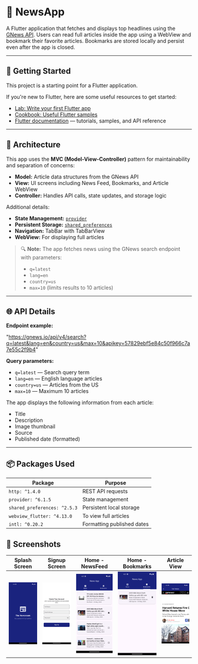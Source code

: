 # 📰 NewsApp

A Flutter application that fetches and displays top headlines using the [GNews API](https://gnews.io). Users can read full articles inside the app using a WebView and bookmark their favorite articles. Bookmarks are stored locally and persist even after the app is closed.

---

## 🚀 Getting Started

This project is a starting point for a Flutter application.

If you're new to Flutter, here are some useful resources to get started:

- [Lab: Write your first Flutter app](https://docs.flutter.dev/get-started/codelab)
- [Cookbook: Useful Flutter samples](https://docs.flutter.dev/cookbook)
- [Flutter documentation](https://docs.flutter.dev/) — tutorials, samples, and API reference

---

## 🧠 Architecture

This app uses the **MVC (Model-View-Controller)** pattern for maintainability and separation of concerns:

- **Model:** Article data structures from the GNews API  
- **View:** UI screens including News Feed, Bookmarks, and Article WebView  
- **Controller:** Handles API calls, state updates, and storage logic  

Additional details:

- **State Management:** [`provider`](https://pub.dev/packages/provider)  
- **Persistent Storage:** [`shared_preferences`](https://pub.dev/packages/shared_preferences)  
- **Navigation:** TabBar with TabBarView  
- **WebView:** For displaying full articles  

> 🔍 **Note:** The app fetches news using the GNews search endpoint with parameters:
> 
> - `q=latest`  
> - `lang=en`  
> - `country=us`  
> - `max=10` (limits results to 10 articles)

---

## 🌐 API Details

**Endpoint example:**

"https://gnews.io/api/v4/search?q=latest&lang=en&country=us&max=10&apikey=57829ebf5e84c50f966c7a7e55c2f9b4"


**Query parameters:**

- `q=latest` — Search query term  
- `lang=en` — English language articles  
- `country=us` — Articles from the US  
- `max=10` — Maximum 10 articles  

The app displays the following information from each article:

- Title  
- Description  
- Image thumbnail  
- Source  
- Published date (formatted)

---

## 📦 Packages Used

| Package              | Purpose                      |
|----------------------|------------------------------|
| `http: ^1.4.0`         | REST API requests            |
| `provider: ^6.1.5`     | State management             |
| `shared_preferences: ^2.5.3` | Persistent local storage    |
| `webview_flutter: ^4.13.0`   | To view full articles       |
| `intl: ^0.20.2`        | Formatting published dates  |



## 📸 Screenshots

| Splash Screen                  | Signup Screen                | Home - NewsFeed              | Home - Bookmarks             | Article View                 |
|-------------------------------|-----------------------------|-----------------------------|-----------------------------|------------------------------|
| ![Splash Screen](screenshots/splashscreen.png) | ![Signup Screen](screenshots/signup.png) | ![NewsFeed](screenshots/newsfeed.png) | ![Bookmarks](screenshots/bookmarks.png) | ![Article View](screenshots/article_view.png) |

 
